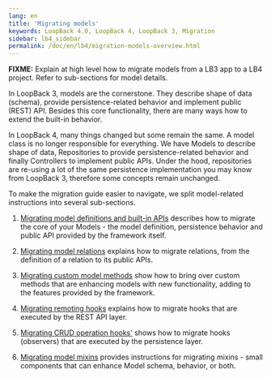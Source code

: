```yaml
---
lang: en
title: 'Migrating models'
keywords: LoopBack 4.0, LoopBack 4, LoopBack 3, Migration
sidebar: lb4_sidebar
permalink: /doc/en/lb4/migration-models-overview.html
---
```


**FIXME:** Explain at high level how to migrate models from a LB3 app to a LB4
project. Refer to sub-sections for model details.

In LoopBack 3, models are the cornerstone. They describe shape of data (schema),
provide persistence-related behavior and implement public (REST) API. Besides
this core functionality, there are many ways how to extend the built-in
behavior.

In LoopBack 4, many things changed but some remain the same. A model class is no
longer responsible for everything. We have Models to describe shape of data,
Repositories to provide persistence-related behavior and finally Controllers to
implement public APIs. Under the hood, repositories are re-using a lot of the
same persistence implementation you may know from LoopBack 3, therefore some
concepts remain unchanged.

To make the migration guide easier to navigate, we split model-related
instructions into several sub-sections.

1. [Migrating model definitions and built-in APIs](./core.md) describes how to
   migrate the core of your Models - the model definition, persistence behavior
   and public API provided by the framework itself.

2. [Migrating model relations](./relations.md) explains how to migrate
   relations, from the definition of a relation to its public APIs.

3. [Migrating custom model methods](./methods.md) show how to bring over custom
   methods that are enhancing models with new functionality, adding to the
   features provided by the framework.

4. [Migrating remoting hooks](./remoting-hooks.md) explains how to migrate hooks
   that are executed by the REST API layer.

5. [Migrating CRUD operation hooks'](./operation-hooks.md) shows how to migrate
   hooks (observers) that are executed by the persistence layer.

6. [Migrating model mixins](./mixins.md) provides instructions for migrating
   mixins - small components that can enhance Model schema, behavior, or both.
